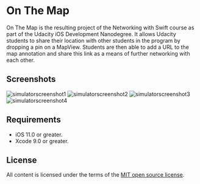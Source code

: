 # On The Map
On The Map is the resulting project of the Networking with Swift course as part of the Udacity iOS Development Nanodegree. It allows Udacity students to share their location with other students in the program by dropping a pin on a MapView. Students are then able to add a URL to the map annotation and share this link as a means of further networking with each other. 

## Screenshots
![simulatorscreenshot1](https://user-images.githubusercontent.com/21065764/41815445-50fed93c-7739-11e8-98d1-be2e5fcf1d74.png)
![simulatorscreenshot2](https://user-images.githubusercontent.com/21065764/41815447-546fce1e-7739-11e8-96f0-a427ad2a7762.png)
![simulatorscreenshot3](https://user-images.githubusercontent.com/21065764/41815448-561e6b4e-7739-11e8-98b7-49a77fe5b752.png)
![simulatorscreenshot4](https://user-images.githubusercontent.com/21065764/41815463-bbb220ea-7739-11e8-82a4-610a879320b9.png)

## Requirements
- iOS 11.0 or greater.
- Xcode 9.0 or greater.

## License
All content is licensed under the terms of the [MIT open source license](https://opensource.org/licenses/MIT).

